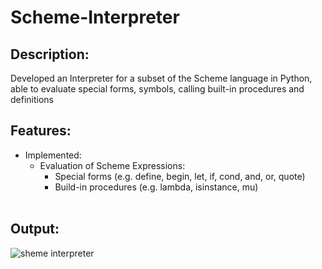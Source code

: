 # Scheme-Interpreter


## Description: 
Developed an Interpreter for a subset of the Scheme language in Python, able to evaluate special forms, symbols, calling built-in procedures and definitions

## Features:
- Implemented:
  - Evaluation of Scheme Expressions: 
    -  Special forms (e.g. define, begin, let, if, cond, and, or, quote)
    -  Build-in procedures (e.g. lambda, isinstance, mu)
<br><br>



## Output:
![sheme interpreter](https://github.com/user-attachments/assets/e451d513-2dc7-4606-a8f1-daf31f8b0a1a)


